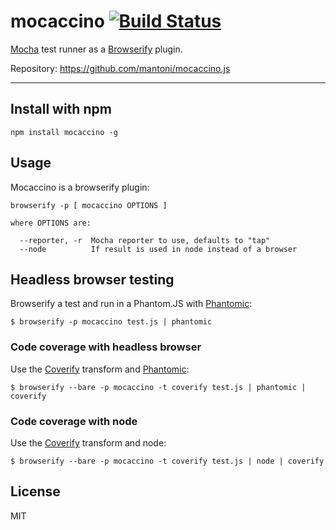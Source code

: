 # mocaccino [![Build Status](https://secure.travis-ci.org/mantoni/mocaccino.js.png?branch=master)](http://travis-ci.org/mantoni/mocaccino.js)

[Mocha][] test runner as a [Browserify][] plugin.

Repository: <https://github.com/mantoni/mocaccino.js>

---

## Install with npm

```
npm install mocaccino -g
```

## Usage

Mocaccino is a browserify plugin:

```
browserify -p [ mocaccino OPTIONS ]

where OPTIONS are:

  --reporter, -r  Mocha reporter to use, defaults to "tap"
  --node          If result is used in node instead of a browser

```

## Headless browser testing

Browserify a test and run in a Phantom.JS with [Phantomic][]:

```
$ browserify -p mocaccino test.js | phantomic
```

### Code coverage with headless browser

Use the [Coverify][] transform and [Phantomic][]:

```
$ browserify --bare -p mocaccino -t coverify test.js | phantomic | coverify
```

### Code coverage with node

Use the [Coverify][] transform and node:

```
$ browserify --bare -p mocaccino -t coverify test.js | node | coverify
```

## License

MIT

[Mocha]: http://visionmedia.github.io/mocha/
[Browserify]: http://browserify.org
[Coverify]: https://github.com/substack/coverify
[Phantomic]: https://github.com/mantoni/phantomic
